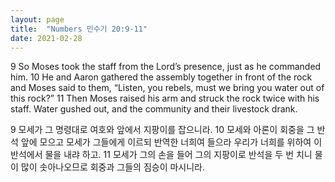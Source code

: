 ```yaml
---
layout: page
title:  "Numbers 민수기 20:9-11"
date: 2021-02-28
---
```

9 So Moses took the staff from the Lord’s presence, just as he commanded him.
10 He and Aaron gathered the assembly together in front of the rock and Moses said to them, “Listen, you rebels, must we bring you water out of this rock?”
11 Then Moses raised his arm and struck the rock twice with his staff. Water gushed out, and the community and their livestock drank.

9 모세가 그 명령대로 여호와 앞에서 지팡이를 잡으니라.
10 모세와 아론이 회중을 그 반석 앞에 모으고 모세가 그들에게 이르되 반역한 너희여 들으라 우리가 너희를 위하여 이 반석에서 물을 내랴 하고.
11 모세가 그의 손을 들어 그의 지팡이로 반석을 두 번 치니 물이 많이 솟아나오므로 회중과 그들의 짐승이 마시니라.
